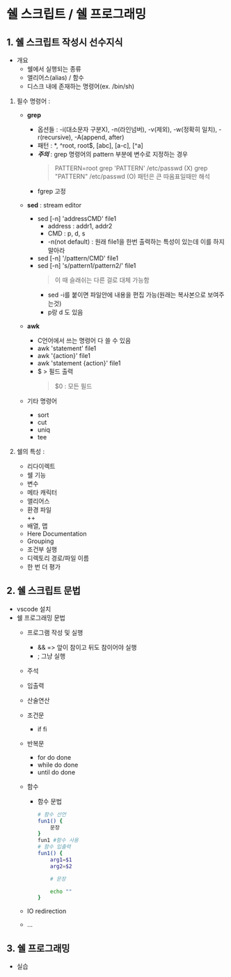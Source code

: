


# 쉘 스크립트 / 쉘 프로그래밍

## 1. 쉘 스크립트 작성시 선수지식
- 개요 
    - 쉘에서 실행되는 종류
    - 앨리어스(alias) / 함수
    - 디스크 내에 존재하는 명령어(ex. /bin/sh)

1. 필수 명령어 :
    - **grep**
        - 옵션들 : -i(대소문자 구분X), -n(라인넘버), -v(제외), -w(정확히 일치), -r(recursive), -A(append, after)
        - 패턴 : *, ^root, root$, [abc], [a-c], [^a]
        - ***주의*** : grep 명령어의 pattern 부분에 변수로 지정하는 경우
            > PATTERN=root
            > grep 'PATTERN' /etc/passwd (X)
            > grep "PATTERN" /etc/passwd (O)
            > 패턴은 큰 따옴표일때만 해석
        - fgrep 고정

    - **sed** : stream editor
        - sed [-n] 'addressCMD' file1
            - address : addr1, addr2
            - CMD : p, d, s
            - -n(not default) : 원래 file1을 한번 출력하는 특성이 있는데 이를 하지 말아라
        - sed [-n] '/pattern/CMD' file1
        - sed [-n] 's/pattern1/pattern2/' file1
            > 이 때 슬래쉬는 다른 걸로 대체 가능함
            - sed -i를 붙이면 파일안에 내용을 편집 가능(원래는 복사본으로 보여주는것)
            - p랑 d 도 있음
    - **awk**
        - C언어에서 쓰는 명령어 다 쓸 수 있음
        - awk 'statement' file1
        - awk '{action}' file1
        - awk 'statement {action}' file1
        - $ > 필드 출력 
            > $0 : 모든 필드
    - 기타 명령어
        - sort
        - cut
        - uniq
        - tee 

2. 쉘의 특성 :
    - 리다이렉트
    - 쉘 기능
    - 변수 
    - 메타 캐릭터
    - 앨리어스 
    - 환경 파일  
     ++
    - 배열, 맵
    - Here Documentation
    - Grouping
    - 조건부 실행
    - 디렉토리 경로/파일 이름
    - 한 번 더 평가 

## 2. 쉘 스크립트 문법
- vscode 설치
- 쉘 프로그래밍 문법
    - 프로그램 작성 및 실행
        - && => 앞이 참이고 뒤도 참이어야 실행
        - ; 그냥 실행
    - 주석
    - 입출력
    - 산술연산
    - 조건문 
        - if fi
    - 반복문
        - for do done
        - while do done
        - until do done
    - 함수
        - 함수 문법 

            ```bash
            # 함수 선언
            fun1() {
                문장
            }
            fun1 #함수 사용
            # 함수 입출력
            fun1() {
                arg1=$1
                arg2=$2

                # 문장

                echo ""
            }
            ```

    - IO redirection
    - ...

## 3. 쉘 프로그래밍
- 실습 
